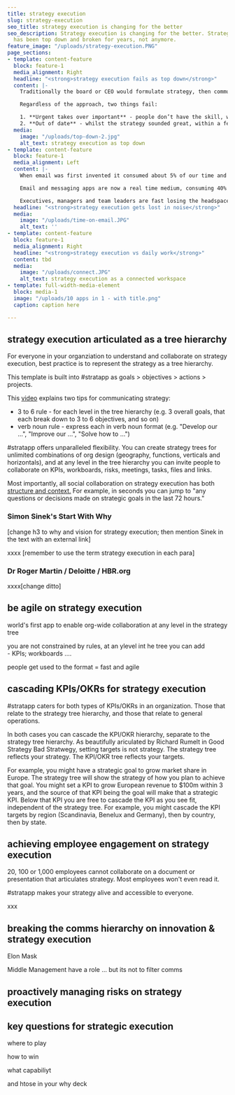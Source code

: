 ```yaml
---
title: strategy execution
slug: strategy-execution
seo_title: strategy execution is changing for the better
seo_description: Strategy execution is changing for the better. Strategy execution
  has been top down and broken for years, not anymore.
feature_image: "/uploads/strategy-execution.PNG"
page_sections:
- template: content-feature
  block: feature-1
  media_alignment: Right
  headline: "<strong>strategy execution fails as top down</strong>"
  content: |-
    Traditionally the board or CEO would formulate strategy, then communicate it in two static documents - one describing the strategy, the other setting targets. Some companies do this as annual offsite events. Some do it with consultants. Some invite middle management. Some invite the whole company.

    Regardless of the approach, two things fail:

    1. **Urgent takes over important** - people don’t have the skill, will or time to focus on strategy execution, and pretty soon day to day priorities consume everyone
    2. **Out of date** - whilst the strategy sounded great, within a few weeks or months it no longer matches what the organization focuses on
  media:
    image: "/uploads/top-down-2.jpg"
    alt_text: strategy execution as top down
- template: content-feature
  block: feature-1
  media_alignment: Left
  content: |-
    When email was first invented it consumed about 5% of our time and a reasonable response time was 7 days.

    Email and messaging apps are now a real time medium, consuming 40% of our time, with another 45-55% lost to meetings, routine tasks and being reactive.

    Executives, managers and team leaders are fast losing the headspace to think deeply, plan carefully, experiment and flawlessly execute on strategy, new capabilities and change.
  headline: "<strong>strategy execution gets lost in noise</strong>"
  media:
    image: "/uploads/time-on-email.JPG"
    alt_text: ''
- template: content-feature
  block: feature-1
  media_alignment: Right
  headline: "<strong>strategy execution vs daily work</strong>"
  content: tbd
  media:
    image: "/uploads/connect.JPG"
    alt_text: strategy execution as a connected workspace
- template: full-width-media-element
  block: media-1
  image: "/uploads/10 apps in 1 - with title.png"
  caption: caption here

---
```

## **strategy execution articulated as a tree hierarchy**

For everyone in your organziation to understand and collaborate on strategy execution, best practice is to represent the strategy as a tree hierarchy.

This template is built into #stratapp as goals > objectives > actions > projects.

This [video](https://stratappsaas.com/blog/strategic-planning-software-with-a-strategy-tree-hierarchy/ "tips for strategy execution comms") explains two tips for communicating strategy:

* 3 to 6 rule - for each level in the tree hierarchy (e.g. 3 overall goals, that each break down to 3 to 6 objectives, and so on)
* verb noun rule - express each in verb noun format (e.g. "Develop our ...", "Improve our ...", "Solve how to ...")

\#stratapp offers unparalleled flexibility. You can create strategy trees for unlimited combinations of org design (geography, functions, verticals and horizontals), and at any level in the tree hierarchy you can invite people to collaborate on KPIs, workboards, risks, meetings, tasks, files and links.

Most importantly, all social collaboration on strategy execution has both [structure and context.](https://stratappsaas.com/blog/atlassian-stride-social-with-structure/ "Atlassian thought of it, stratapp did it")  For example, in seconds you can jump to "any questions or decisions made on strategic goals in the last 72 hours."

### Simon Sinek's Start With Why

\[change h3 to why and vision for strategy execution; then mention Sinek in the text with an external link\]

xxxx \[remember to use the term strategy execution in each para\]

### Dr Roger Martin / Deloitte / HBR.org

xxxx\[change ditto\]

###  

## **be agile on strategy execution**

world's first app to enable org-wide collaboration at any level in the strategy tree

you are not constrained by rules, at an ylevel int he tree you can add  
\- KPIs; workboards ....

people get used to the format = fast and agile

## **cascading KPIs/OKRs for strategy execution**

\#stratapp caters for both types of KPIs/OKRs in an organization.  Those that relate to the strategy tree hierarchy, and those that relate to general operations.

In both cases you can cascade the KPI/OKR hierarchy, separate to the strategy tree hierarchy.  As beautifully ariculated by Richard Rumelt in Good Strategy Bad Stratwegy, setting targets is not strategy.  The strategy tree reflects your strategy.  The KPI/OKR tree reflects your targets.

For example, you might have a strategic goal to grow market share in Europe.  The strategy tree will show the strategy of how you plan to achieve that goal.  You might set a KPI to grow European revenue to $100m within 3 years, and the source of that KPI being the goal will make that a strategic KPI.  Below that KPI you are free to cascade the KPI as you see fit, independent of the strategy tree.  For example, you might cascade the KPI targets by region (Scandinavia, Benelux and Germany), then by country, then by state.

## **achieving employee engagement on strategy execution**

20, 100 or 1,000 employees cannot collaborate on a document or presentation that articulates strategy.  Most employees won't even read it.

\#stratapp makes your strategy alive and accessible to everyone.

xxx

## **breaking the comms hierarchy on innovation & strategy execution**

Elon Mask

Middle Management have a role ... but its not to filter comms

## **proactively managing risks on strategy execution**

## **key questions for strategic execution**

where to play

how to win

what capabiliyt

and htose in your why deck